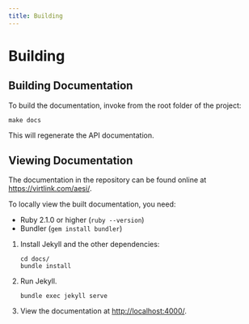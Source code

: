 ```yaml
---
title: Building
---
```


# Building

## Building Documentation
To build the documentation, invoke from the root folder of the project:

    make docs

This will regenerate the API documentation.

## Viewing Documentation
The documentation in the repository can be found online at
<https://virtlink.com/aesi/>.

To locally view the built documentation, you need:

- Ruby 2.1.0 or higher (`ruby --version`)
- Bundler (`gem install bundler`)

1.  Install Jekyll and the other dependencies:

        cd docs/
        bundle install

2.  Run Jekyll.

        bundle exec jekyll serve

3.  View the documentation at <http://localhost:4000/>.

